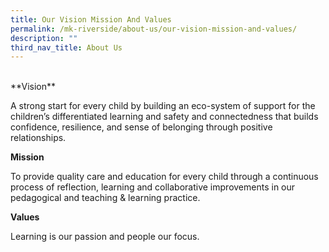 ```yaml
---
title: Our Vision Mission And Values
permalink: /mk-riverside/about-us/our-vision-mission-and-values/
description: ""
third_nav_title: About Us
---
```

<br>
**Vision**

A strong start for every child by building an eco-system of support for the children’s differentiated learning and safety and connectedness that builds confidence, resilience, and sense of belonging through positive relationships.

**Mission**

To provide quality care and education for every child through a continuous process of reflection, learning and collaborative improvements in our pedagogical and teaching &amp; learning practice.

**Values**

Learning is our passion and people our focus.